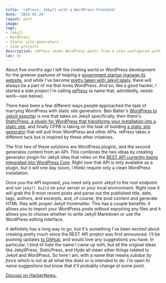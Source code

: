 ```yaml
---
title: 'rePress: Jekyll with a WordPress Frontend'
date: '2015-01-29'
layout: post
image:
tags:
- Jekyll
- WordPress
- Static site generators
- Side projects
description: rePress reads WordPress posts from a site configured with the REST API and spits out Jekyll posts.
loc: dc
---
```


About five months ago I left the riveting world or WordPress development for the greener pastures of helping a [government startup manage its website](https://18f.gsa.gov), and while I've become [pretty taken with Jekyll lately](http://greg.harmsboone.org/2015/01/26/static-sites-revisited/), there will always be a part of me that loves WordPress. And so, like a good hacker, I started a side project I'm calling [_rePress_](https://github.com/gboone/rePress) (a name that, admittedly, needs work—see below).

There have been a few different ways people approached the task of marrying WordPress with static site generators. Ben Balter's [WordPress to Jekyll exporter](https://github.com/benbalter/wordpress-to-jekyll-exporter) is one that takes on Jekyll specifically, then there's [StaticPress, a plugin for WordPress that transforms your installation into a static site](http://en.staticpress.net/), and finally CFPB is taking on the task of building [a static site generator](https://github.com/cfpb/sheer) that will pull from WordPress and other APIs. rePress takes a different tack but is inspired by these other initatives.

The first two of these solutions are WordPress plugins, and the second generates content from an API. This combines the two ideas by creating generator plugin for Jekyll sites that relies on the [REST API currently being integrated into WordPress Core](http://wp-api.org/#rest-api_about). Right now that API is only available as a plugin, but it will one day (soon, I think) require only a clean WordPress installation.

Once you the API exposed, you need only point Jekyll to the root endpoint and run `jekyll build`  on your server or your local environment. Right now it will grab the 9 most recent posts and parse out the published title, date, tags, authors, and excerpts, and, of course, the post content and generate HTML files with proper Jekyll frontmatter. This has a couple benefits: it allows you to import your WordPress posts without exporting any files and it allows you to choose whether to write Jekyll Markdown or use the WordPress editing interface.

It definitely has a long way to go, but it's something I've been excited about creating pretty much since the REST API project was first announced. I'll be pushing updates [to GitHub,](https://github.com/gboone/rePress) and would love any suggestions you have. In particular, I kind of hate the name I came up with, but all the original ideas like JekyllPress, StaticPress, and Hyde all mean other things related to Jekyll and WordPress. So here I am, with a name that means _subdue by force_ which is not at all what this does or is intended to do. I'm open to name suggestions but know that it'll probably change at some point.

[Discuss on HackerNews.](https://news.ycombinator.com/item?id=8965870)
